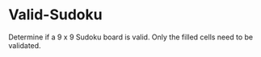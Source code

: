 # Valid-Sudoku
Determine if a 9 x 9 Sudoku board is valid. Only the filled cells need to be validated.

